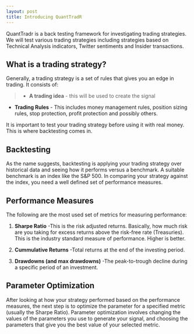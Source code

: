 ```yaml
---
layout: post
title: Introducing QuantTradR
---
```


<div class="message">
  QuantTradr is a back testing framework for investigating trading strategies.
  We will test various trading strategies including strategies based on Technical
  Analysis indicators, Twitter sentiments and Insider transactions.
</div>

## What is a trading strategy?
Generally, a trading strategy is a set of rules that gives you an edge in
trading. It consists of:

>* **A trading idea** - this will be used to create the signal
* **Trading Rules** - This includes money management rules, position sizing rules,
  stop protection, profit protection and possibly others.

It is important to test your trading strategy before using it with real money.
This is where backtesting comes in.

## Backtesting

As the name suggests, backtesting is applying your trading strategy over
historical data and seeing how it performs versus a benchmark. A suitable
benchmark is an index like the S&P 500. In comparing your strategy against the
index, you need a well defined set of performance measures.

## Performance Measures

The following are the most used set of metrics for measuring performance:

1. **Sharpe Ratio**
   -This is the risk adjusted returns. Basically, how much risk are you taking
    for excess returns above the risk-free rate (Treasuries). This is the
    industry standard measure of performance. Higher is better.
     
  2. **Cummulative Returns**
    -Total returns at the end of the investing period.

  3. **Drawdowns (and max drawdowns)**
   -The peak-to-trough decline during a specific period of an investment.

## Parameter Optimization

After looking at how your strategy performed based on the performance measures,
the next step is to optimize the parameter for a specified metric (usually the
Sharpe Ratio). Parameter optimization involves changing the values of the
parameters you use to generate your signal, and choosing the parameters that
give you the best value of your selected metric.
